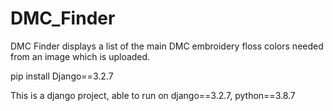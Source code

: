 # DMC_Finder
DMC Finder displays a list of the main DMC embroidery floss colors needed from an image which is uploaded.

pip install Django==3.2.7

This is a django project, able to run on django==3.2.7, python==3.8.7
